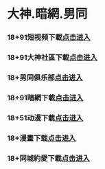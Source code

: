 # 大神.暗網.男同
### 18+91短视频下載<a rel="nofollow noopener" href="https://d4c7.gqeepkgy.cc/chan-4780/aff-ktWnZ" target="_blank">点击进入</a>
### 18+91大神社區下載<a rel="nofollow noopener" href="https://662.dlwleyy.xyz/chan/GS2187/nyBw" target="_blank">点击进入</a>
### 18+男同俱乐部<a rel="nofollow noopener" href="https://2da.wzmxarh.xyz/chan/xb5612/c6ugc" target="_blank">点击进入</a>
### 18+91暗網下載<a rel="nofollow noopener" href="https://7b44.aewmrod.com/aff-a6SG6" target="_blank">点击进入</a>
### 18+51动漫下載<a rel="nofollow noopener" href="https://4a0e.cakkhhli.xyz/?code=ahbFk&c=16921" target="_blank">点击进入</a>
### 18+漫畫下载<a rel="nofollow noopener" href="https://8e8.xzhshgcw.cc/?code=ar2Cz&c=16921" target="_blank">点击进入</a>
### 18+同城約愛下載<a rel="nofollow noopener" href="https://c6ac.uufgyyfv.xyz/?code=aZJ6Q&c=16921" target="_blank">点击进入</a>

